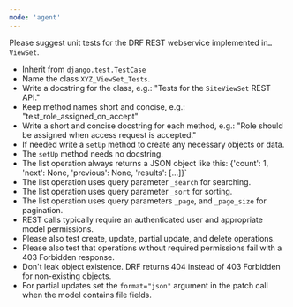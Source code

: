 ```yaml
---
mode: 'agent'
---
```

Please suggest unit tests for the DRF REST webservice implemented in`…ViewSet`.

* Inherit from `django.test.TestCase`
* Name the class `XYZ_ViewSet_Tests`.
* Write a docstring for the class, e.g.:  "Tests for the `SiteViewSet` REST API."
* Keep method names short and concise, e.g.: "test_role_assigned_on_accept"
* Write a short and concise docstring for each method, e.g.: "Role should be assigned when access request is accepted."
* If needed write a `setUp` method to create any necessary objects or data.
* The `setUp` method needs no docstring.
* The list operation always returns a JSON object like this: {'count': 1, 'next': None, 'previous': None, 'results': [...]}`
* The list operation uses query parameter `_search` for searching.
* The list operation uses query parameter `_sort` for sorting.
* The list operation uses query parameters `_page`, and `_page_size` for pagination.
* REST calls typically require an authenticated user and appropriate model permissions.
* Please also test create, update, partial update, and delete operations.
* Please also test that operations without required permissions fail with a 403 Forbidden response.
* Don't leak object existence. DRF returns 404 instead of 403 Forbidden for non-existing objects.
* For partial updates set the `format="json"` argument in the patch call when the model contains file fields.